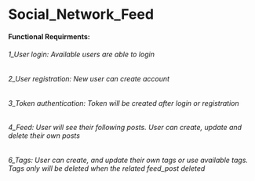 # Social_Network_Feed

<h4>Functional Requirments:</h4>

<h6>1_User login: Available users are able to login</h6>
<h6>2_User registration: New user can create account</h6>
<h6>3_Token authentication: Token will be created after login or registration</h6>
<h6>4_Feed: User will see their following posts. 
User can create, update and delete their own posts</h6>

<h6>6_Tags: User can create, and update their own tags or use available tags. Tags only will be deleted when the related feed_post deleted</h6>
